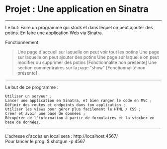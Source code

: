 # Projet : Une application en Sinatra 
<hr>
Le but: 
Faire un programme qui stock et dans lequel on peut ajouter des potins. 
En faire une application Web via Sinatra. 


Fonctionnement: 
> Une page d'accueil sur laquelle on peut voir tout les potins
> Une page sur laquelle on peut ajouter des potins 
> Une page sur laquelle on peut modifier ou supprimer des potins [Fonctionnalité non présente]
> Une section commentraires sur la page "show" [Fonctionnalité non présente]

<hr>
Le but de ce programme : 

    Utiliser un serveur ;
    Lancer une application en Sinatra, et bien ranger le code en MVC ;
    Définir des routes et endpoints dans ton application ;
    Utiliser les views pour gérer plus facilement le HTML / CSS ;
    Créer et avoir une base de données ;
    Récupérer de l'information à partir de formulaires et la stocker en base de données.

<hr>
L'adresse d'accès en local sera : http://localhost:4567/ <br>
Pour lancer le prog: $ shotgun -p 4567
<br>
<br>
<br>
